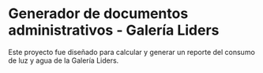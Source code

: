 # Generador de documentos administrativos - Galería Liders
Este proyecto fue diseñado para calcular y generar un reporte del consumo de luz y agua de la Galería Liders.
